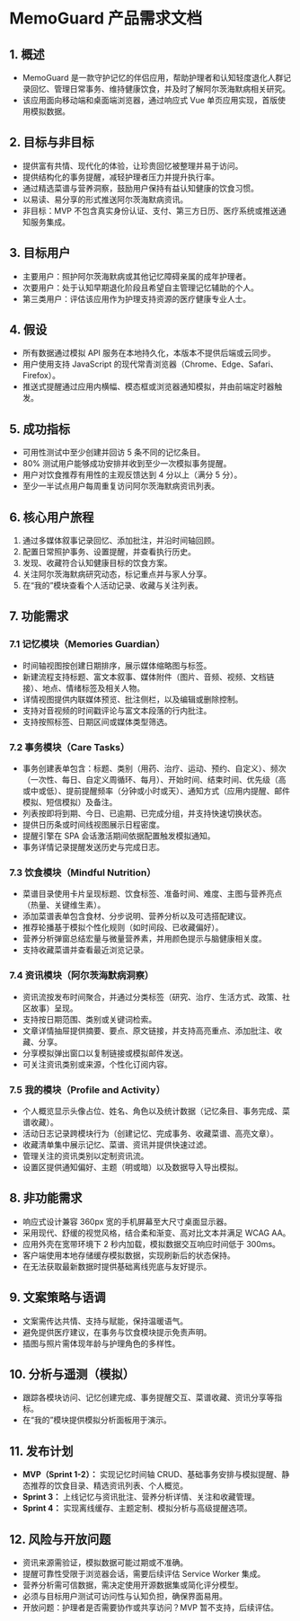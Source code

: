 ﻿# MemoGuard 产品需求文档

## 1. 概述
- MemoGuard 是一款守护记忆的伴侣应用，帮助护理者和认知轻度退化人群记录回忆、管理日常事务、维持健康饮食，并及时了解阿尔茨海默病相关研究。
- 该应用面向移动端和桌面端浏览器，通过响应式 Vue 单页应用实现，首版使用模拟数据。

## 2. 目标与非目标
- 提供富有共情、现代化的体验，让珍贵回忆被整理并易于访问。
- 提供结构化的事务提醒，减轻护理者压力并提升执行率。
- 通过精选菜谱与营养洞察，鼓励用户保持有益认知健康的饮食习惯。
- 以易读、易分享的形式推送阿尔茨海默病资讯。
- 非目标：MVP 不包含真实身份认证、支付、第三方日历、医疗系统或推送通知服务集成。

## 3. 目标用户
- 主要用户：照护阿尔茨海默病或其他记忆障碍亲属的成年护理者。
- 次要用户：处于认知早期退化阶段且希望自主管理记忆辅助的个人。
- 第三类用户：评估该应用作为护理支持资源的医疗健康专业人士。

## 4. 假设
- 所有数据通过模拟 API 服务在本地持久化，本版本不提供后端或云同步。
- 用户使用支持 JavaScript 的现代常青浏览器（Chrome、Edge、Safari、Firefox）。
- 推送式提醒通过应用内横幅、模态框或浏览器通知模拟，并由前端定时器触发。

## 5. 成功指标
- 可用性测试中至少创建并回访 5 条不同的记忆条目。
- 80% 测试用户能够成功安排并收到至少一次模拟事务提醒。
- 用户对饮食推荐有用性的主观反馈达到 4 分以上（满分 5 分）。
- 至少一半试点用户每周重复访问阿尔茨海默病资讯列表。

## 6. 核心用户旅程
1. 通过多媒体叙事记录回忆、添加批注，并沿时间轴回顾。
2. 配置日常照护事务、设置提醒，并查看执行历史。
3. 发现、收藏符合认知健康目标的饮食方案。
4. 关注阿尔茨海默病研究动态，标记重点并与家人分享。
5. 在“我的”模块查看个人活动记录、收藏与关注列表。

## 7. 功能需求

### 7.1 记忆模块（Memories Guardian）
- 时间轴视图按创建日期排序，展示媒体缩略图与标签。
- 新建流程支持标题、富文本叙事、媒体附件（图片、音频、视频、文档链接）、地点、情绪标签及相关人物。
- 详情视图提供内联媒体预览、批注侧栏，以及编辑或删除控制。
- 支持对音视频的时间戳评论与富文本段落的行内批注。
- 支持按照标签、日期区间或媒体类型筛选。

### 7.2 事务模块（Care Tasks）
- 事务创建表单包含：标题、类别（用药、治疗、运动、预约、自定义）、频次（一次性、每日、自定义周循环、每月）、开始时间、结束时间、优先级（高或中或低）、提前提醒频率（分钟或小时或天）、通知方式（应用内提醒、邮件模拟、短信模拟）及备注。
- 列表按即将到期、今日、已逾期、已完成分组，并支持快速切换状态。
- 提供日历条或时间线视图展示日程密度。
- 提醒引擎在 SPA 会话激活期间依据配置触发模拟通知。
- 事务详情记录提醒发送历史与完成日志。

### 7.3 饮食模块（Mindful Nutrition）
- 菜谱目录使用卡片呈现标题、饮食标签、准备时间、难度、主图与营养亮点（热量、关键维生素）。
- 添加菜谱表单包含食材、分步说明、营养分析以及可选搭配建议。
- 推荐轮播基于模拟个性化规则（如时间段、已收藏偏好）。
- 营养分析弹窗总结宏量与微量营养素，并用颜色提示与脑健康相关度。
- 支持收藏菜谱并查看最近浏览记录。

### 7.4 资讯模块（阿尔茨海默病洞察）
- 资讯流按发布时间聚合，并通过分类标签（研究、治疗、生活方式、政策、社区故事）呈现。
- 支持按日期范围、类别或关键词检索。
- 文章详情抽屉提供摘要、要点、原文链接，并支持高亮重点、添加批注、收藏、分享。
- 分享模拟弹出窗口以复制链接或模拟邮件发送。
- 可关注资讯类别或来源，个性化订阅内容。

### 7.5 我的模块（Profile and Activity）
- 个人概览显示头像占位、姓名、角色以及统计数据（记忆条目、事务完成、菜谱收藏）。
- 活动日志记录跨模块行为（创建记忆、完成事务、收藏菜谱、高亮文章）。
- 收藏清单集中展示记忆、菜谱、资讯并提供快速过滤。
- 管理关注的资讯类别以定制资讯流。
- 设置区提供通知偏好、主题（明或暗）以及数据导入导出模拟。

## 8. 非功能需求
- 响应式设计兼容 360px 宽的手机屏幕至大尺寸桌面显示器。
- 采用现代、舒缓的视觉风格，结合柔和渐变、高对比文本并满足 WCAG AA。
- 应用外壳在宽带环境下 2 秒内加载，模拟数据交互响应时间低于 300ms。
- 客户端使用本地存储缓存模拟数据，实现刷新后的状态保持。
- 在无法获取最新数据时提供基础离线兜底与友好提示。

## 9. 文案策略与语调
- 文案需传达共情、支持与赋能，保持温暖语气。
- 避免提供医疗建议，在事务与饮食模块提示免责声明。
- 插图与照片需体现年龄与护理角色的多样性。

## 10. 分析与遥测（模拟）
- 跟踪各模块访问、记忆创建完成、事务提醒交互、菜谱收藏、资讯分享等指标。
- 在“我的”模块提供模拟分析面板用于演示。

## 11. 发布计划
- **MVP（Sprint 1-2）：** 实现记忆时间轴 CRUD、基础事务安排与模拟提醒、静态推荐的饮食目录、精选资讯列表、个人概览。
- **Sprint 3：** 上线记忆与资讯批注、营养分析详情、关注和收藏管理。
- **Sprint 4：** 实现离线缓存、主题定制、模拟分析与高级提醒选项。

## 12. 风险与开放问题
- 资讯来源需验证，模拟数据可能过期或不准确。
- 提醒可靠性受限于浏览器会话，需要后续评估 Service Worker 集成。
- 营养分析需可信数据，需决定使用开源数据集或简化评分模型。
- 必须与目标用户测试可访问性与认知负担，确保界面易用。
- 开放问题：护理者是否需要协作或共享访问？MVP 暂不支持，后续评估。